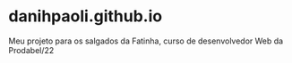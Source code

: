 # danihpaoli.github.io
Meu projeto para os salgados da Fatinha, curso de desenvolvedor Web da Prodabel/22

